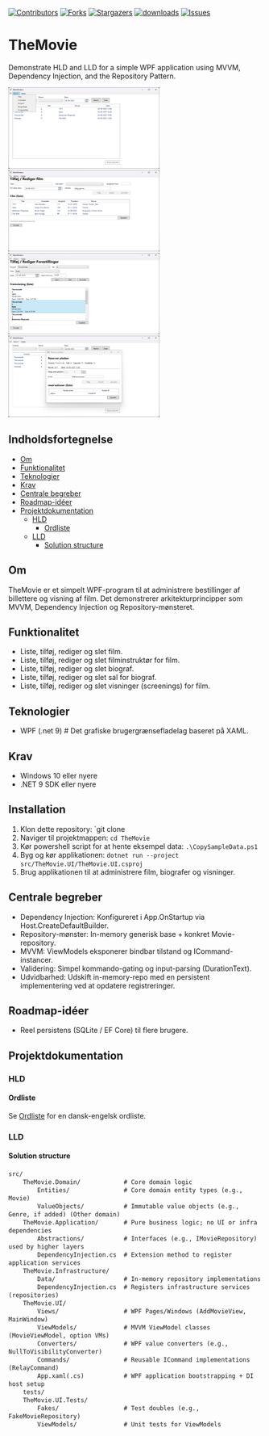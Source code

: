 ﻿<!-- BADGES V1 -->
[![Contributors][contributors-shield]][contributors-url]
[![Forks][forks-shield]][forks-url]
[![Stargazers][stars-shield]][stars-url]
[![downloads][downloads-shield]][downloads-url]
[![Issues][issues-shield]][issues-url]
# TheMovie
Demonstrate HLD and LLD for a simple WPF application using MVVM, Dependency Injection, and the Repository Pattern.

[![Screenshot-menu-admin][Screenshot-menu-admin]][Screenshot-menu-admin-url]
[![Screenshot-editMovieView][Screenshot-editMovieView]][Screenshot-editMovieView-url]
[![Screenshot-editScreeningView][Screenshot-editScreeningView]][Screenshot-editScreeningView-url]
[![Screenshot-EditBookingView][Screenshot-EditBookingView]][Screenshot-EditBookingView-url]

## Indholdsfortegnelse
- [Om](#om)
- [Funktionalitet](#funktionalitet)
- [Teknologier](#teknologier)
- [Krav](#krav)
- [Centrale begreber](#centrale-begreber)
- [Roadmap-idéer](#roadmap-idéer)
- [Projektdokumentation](#projektdokumentation)
  - [HLD](#hld)
    - [Ordliste](#ordliste)
  - [LLD](#lld)
    - [Solution structure](#solution-structure)

## Om
TheMovie er et simpelt WPF-program til at administrere bestillinger af billettere og visning af film.
Det demonstrerer arkitekturprincipper som MVVM, Dependency Injection og Repository-mønsteret.

## Funktionalitet
- Liste, tilføj, rediger og slet film.
- Liste, tilføj, rediger og slet filminstruktør for film.
- Liste, tilføj, rediger og slet biograf.
- Liste, tilføj, rediger og slet sal for biograf.
- Liste, tilføj, rediger og slet visninger (screenings) for film.

## Teknologier
- WPF (.net 9)   # Det grafiske brugergrænsefladelag baseret på XAML.

## Krav
- Windows 10 eller nyere
- .NET 9 SDK eller nyere

## Installation
1. Klon dette repository: `git clone
1. Naviger til projektmappen: `cd TheMovie`
1. Kør powershell script for at hente eksempel data: `.\CopySampleData.ps1`
1. Byg og kør applikationen: `dotnet run --project src/TheMovie.UI/TheMovie.UI.csproj`
1. Brug applikationen til at administrere film, biografer og visninger.

## Centrale begreber

- Dependency Injection: Konfigureret i App.OnStartup via Host.CreateDefaultBuilder.
- Repository-mønster: In-memory generisk base + konkret Movie-repository.
- MVVM: ViewModels eksponerer bindbar tilstand og ICommand-instancer.
- Validering: Simpel kommando-gating og input-parsing (DurationText).
- Udvidbarhed: Udskift in-memory-repo med en persistent implementering ved at opdatere registreringer.

## Roadmap-idéer

- Reel persistens (SQLite / EF Core) til flere brugere.

## Projektdokumentation

### HLD

#### Ordliste

Se [Ordliste](https://github.com/DMOoF25/TheMovie/blob/master/docs/OrdListe.md) for en dansk-engelsk ordliste.


### LLD

#### Solution structure

```plaintext
src/
    TheMovie.Domain/            # Core domain logic
        Entities/               # Core domain entity types (e.g., Movie)
        ValueObjects/           # Immutable value objects (e.g., Genre, if added) (Other domain)
    TheMovie.Application/       # Pure business logic; no UI or infra dependencies
        Abstractions/           # Interfaces (e.g., IMovieRepository) used by higher layers
        DependencyInjection.cs  # Extension method to register application services
    TheMovie.Infrastructure/
        Data/                   # In-memory repository implementations
        DependencyInjection.cs  # Registers infrastructure services (repositories)
    TheMovie.UI/
        Views/                  # WPF Pages/Windows (AddMovieView, MainWindow)
        ViewModels/             # MVVM ViewModel classes (MovieViewModel, option VMs)
        Converters/             # WPF value converters (e.g., NullToVisibilityConverter)
        Commands/               # Reusable ICommand implementations (RelayCommand)
        App.xaml(.cs)           # WPF application bootstrapping + DI host setup
    tests/
    TheMovie.UI.Tests/
        Fakes/                  # Test doubles (e.g., FakeMovieRepository)
        ViewModels/             # Unit tests for ViewModels
```

<!-- ALL LINKS & IMAGES SHORTCUT ONLY HAVE EFFECTS WHEN THE REPO IS PUBLISH ACCESS -->

<!-- MARKDOWN LINKS & IMAGES -->
[contributors-shield]: https://img.shields.io/github/contributors/DMOoF25/TheMovie?style=for-the-badge
[contributors-url]: https://github.com/DMOoF25/TheMovie/graphs/contributors
[forks-shield]: https://img.shields.io/github/forks/DMOoF25/TheMovie?style=for-the-badge
[forks-url]: https://github.com/DMOoF25/TheMovie/network/members
[stars-shield]: https://img.shields.io/github/stars/DMOoF25/TheMovie?style=for-the-badge
[stars-url]: https://github.com/DMOoF25/TheMovie/stargazers
[downloads-shield]: https://img.shields.io/github/downloads/DMOoF25/TheMovie/total?style=for-the-badge
[downloads-url]: https://github.com/DMOoF25/TheMovie/releases
[issues-shield]: https://img.shields.io/github/issues/DMOoF25/TheMovie?style=for-the-badge
[issues-url]: https://github.com/DMOoF25/TheMovie/issues
[license-shield]: https://img.shields.io/github/license/DMOoF25/TheMovie?style=for-the-badge
[license-url]: https://github.com/DMOoF25/TheMovie/blob/master/LICENSE
[Repos-size-shield]: https://img.shields.io/github/repo-size/DMOoF25/Dotnet.PfxCertificateManager?style=for-the-badge

[Glossery-url]: https://github.com/DMOoF25/TheMovie/blob/master/docs/OrdListe.md

[Screenshot-menu-admin]: https://raw.githubusercontent.com/DMOoF25/TheMovie/master/images/screenshots/small/Screenshot-menu-admin.png
[Screenshot-menu-admin-url]: https://github.com/DMOoF25/TheMovie/blob/master/images/screenshots/Screenshot-menu-admin.png
[Screenshot-editMovieView]: https://raw.githubusercontent.com/DMOoF25/TheMovie/master/images/screenshots/small/Screenshot-editMovieView.png
[Screenshot-editMovieView-url]: https://github.com/DMOoF25/TheMovie/blob/master/images/screenshots/Screenshot-editMovieView.png
[Screenshot-editScreeningView]: https://raw.githubusercontent.com/DMOoF25/TheMovie/master/images/screenshots/small/Screenshot-editScreeningView.png
[Screenshot-editScreeningView-url]: https://github.com/DMOoF25/TheMovie/blob/master/images/screenshots/Screenshot-editScreeningView.png
[Screenshot-EditBookingView]: https://raw.githubusercontent.com/DMOoF25/TheMovie/master/images/screenshots/small/Screenshot-EditBookingView.png
[Screenshot-EditBookingView-url]: https://github.com/DMOoF25/TheMovie/blob/master/images/screenshots/Screenshot-EditBookingView.png
